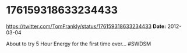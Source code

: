 # 176159318633234433
https://twitter.com/TomFrankly/status/176159318633234433
**Date:** 2012-03-04

About to try 5 Hour Energy for the first time ever... #SWDSM
